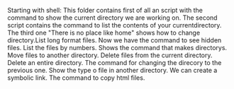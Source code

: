 Starting with shell:
This folder contains first of all an script with the command to show the current directory we are working on.
The second script contains the command to list the contents of your currentdirectory.
The third one "There is no place like home" shows how to change directory.List long format files.
Now we have the command to see hidden files.
List the files by numbers.
Shows the command that makes directorys.
Move files to another directory.
Delete files from the current directory.
Delete an entire directory.
The command for changing the direcory to the previous one.
Show the type o file in another directory.
We can create a symbolic link.
The command to copy html files.
